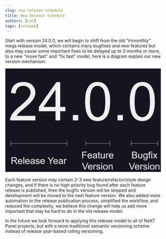 ```yaml
---
slug: new-release-schedule
title: New Release Schedule
authors: [cat]
tags: [release]
---
```


Start with version 24.0.0, we will begin to shift from the old "trimonthly" mega release model, which contains many bugfixes and new features but also may cause some important fixes to be delayed up to 3 months or more, to a new "move fast" and "fix fast" model, here is a diagram explain our new version mechanism:

![NeXT Version Diagram](./next-version.svg)

Each feature version may contain 2-3 new feature/refactor/style design changes, and if there is no high-priority bug found after each feature release is published, then the bugfix version will be skipped and development will be moved to the next feature version. We also added more automation to the release publication process, simplified the workflow, and reduced the complexity, we believe this change will help us add more important that may be hard to do in the old release model.

In the future we look forward to applying this release model to all of NeXT Panel projects, but with a more traditional semantic versioning scheme instead of release year-based rolling versioning.
